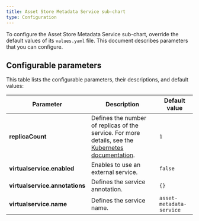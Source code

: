 ```yaml
---
title: Asset Store Metadata Service sub-chart
type: Configuration
---
```


To configure the Asset Store Metadata Service sub-chart, override the default values of its `values.yaml` file. This document describes parameters that you can configure.

## Configurable parameters

This table lists the configurable parameters, their descriptions, and default values:

| Parameter | Description | Default value |
|-----------|-------------|---------------|
| **replicaCount** | Defines the number of replicas of the service. For more details, see the [Kubernetes documentation](https://kubernetes.io/docs/concepts/workloads/controllers/replicaset/).| `1` |
| **virtualservice.enabled** | Enables to use an external service. | `false` |
| **virtualservice.annotations** | Defines the service annotation. | `{}` |
| **virtualservice.name** | Defines the service name. | `asset-metadata-service` |
